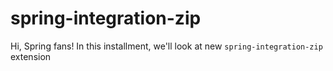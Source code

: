 # spring-integration-zip
Hi, Spring fans! In this installment, we'll look at  new `spring-integration-zip` extension
